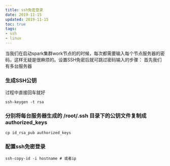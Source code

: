 ```yaml
---
title: ssh免密登录
date: 2019-11-15
updated: 2019-11-15
toc: true
tags: 
- ssh
- linux
---
```


当我们在启动spark集群work节点的的时候，每次都需要输入每个节点服务器的密码，这样无疑是很麻烦的。设置SSH免密后就可跳过密码输入的步骤：
首先我们有多台服务器
### 生成SSH公钥

过程中直接回车就好

```shell
ssh-keygen -t rsa
```

### 分别将每台服务器生成的 /root/.ssh 目录下的公钥文件复制成**authorized_keys**

```shell
cp id_rsa_pub authorized_keys
```

### 配置ssh免密登录

```shell
ssh-copy-id -i hostname # 或者ip
```
